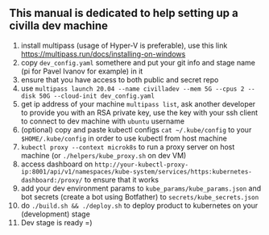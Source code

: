 ## This manual is dedicated to help setting up a civilla dev machine

1. install multipass (usage of Hyper-V is preferable), use this link https://multipass.run/docs/installing-on-windows
2. copy `dev_config.yaml` somethere and put your git info and stage name (pi for Pavel Ivanov for example) in it
3. ensure that you have access to both public and secret repo
4. use `multipass launch 20.04 --name civilladev --mem 5G --cpus 2 --disk 50G --cloud-init dev_config.yaml`
5. get ip address of your machine `multipass list`, ask another developer to provide you with an RSA private key, use the key with your ssh client to connect to dev machine with `ubuntu` username
6. (optional) copy and paste kubectl configs `cat ~/.kube/config` to your `$HOME/.kube/config` in order to use kubectl from host machine
7. `kubectl proxy --context microk8s` to run a proxy server on host machine (or `./helpers/kube_proxy.sh` on dev VM)
8. access dashboard on `http://your-kubectl-proxy-ip:8001/api/v1/namespaces/kube-system/services/https:kubernetes-dashboard:/proxy/` to ensure that it works
9. add your dev environment params to `kube_params/kube_params.json` and bot secrets (create a bot using Botfather) to `secrets/kube_secrets.json`
10. do `./build.sh && ./deploy.sh` to deploy product to kubernetes on your (development) stage
11. Dev stage is ready =) 